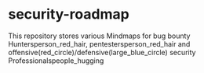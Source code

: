 # security-roadmap
This repository stores various Mindmaps for bug bounty Huntersperson_red_hair, pentestersperson_red_hair and offensive(red_circle)/defensive(large_blue_circle) security Professionalspeople_hugging
